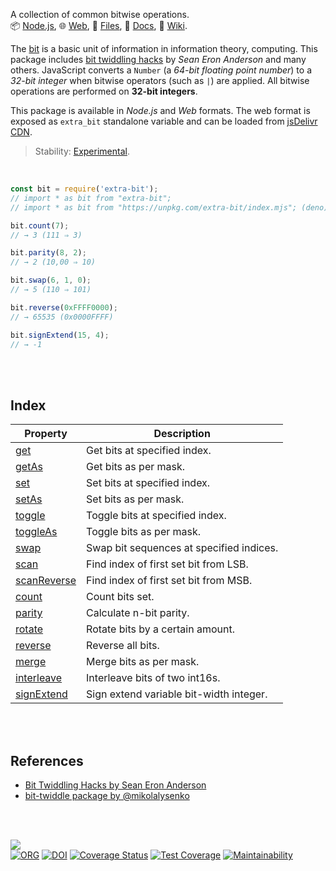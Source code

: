 A collection of common bitwise operations.<br>
📦 [Node.js](https://www.npmjs.com/package/extra-bit),
🌐 [Web](https://www.npmjs.com/package/extra-bit.web),
📜 [Files](https://unpkg.com/extra-bit/),
📰 [Docs](https://nodef.github.io/extra-bit/),
📘 [Wiki](https://github.com/nodef/extra-bit/wiki/).

The [bit] is a basic unit of information in information theory, computing. This
package includes [bit twiddling hacks] by *Sean Eron Anderson* and many others.
JavaScript converts a `Number` (a *64-bit floating point number*) to a *32-bit*
*integer* when bitwise operators (such as `|`) are applied. All bitwise operations
are performed on **32-bit integers**.

This package is available in *Node.js* and *Web* formats. The web format
is exposed as `extra_bit` standalone variable and can be loaded from
[jsDelivr CDN].

> Stability: [Experimental](https://www.youtube.com/watch?v=L1j93RnIxEo).

[bit]: https://en.wikipedia.org/wiki/Bit
[bit twiddling hacks]: https://graphics.stanford.edu/~seander/bithacks.html
[jsDelivr CDN]: https://cdn.jsdelivr.net/npm/extra-bit.web/index.js

<br>

```javascript
const bit = require('extra-bit');
// import * as bit from "extra-bit";
// import * as bit from "https://unpkg.com/extra-bit/index.mjs"; (deno)

bit.count(7);
// → 3 (111 ⇒ 3)

bit.parity(8, 2);
// → 2 (10,00 ⇒ 10)

bit.swap(6, 1, 0);
// → 5 (110 ⇒ 101)

bit.reverse(0xFFFF0000);
// → 65535 (0x0000FFFF)

bit.signExtend(15, 4);
// → -1
```

<br>
<br>


## Index

| Property | Description |
|  ----  |  ----  |
| [get] | Get bits at specified index. |
| [getAs] | Get bits as per mask. |
| [set] | Set bits at specified index. |
| [setAs] | Set bits as per mask. |
| [toggle] | Toggle bits at specified index. |
| [toggleAs] | Toggle bits as per mask. |
| [swap] | Swap bit sequences at specified indices. |
| [scan] | Find index of first set bit from LSB. |
| [scanReverse] | Find index of first set bit from MSB. |
| [count] | Count bits set. |
| [parity] | Calculate n-bit parity. |
| [rotate] | Rotate bits by a certain amount. |
| [reverse] | Reverse all bits. |
| [merge] | Merge bits as per mask. |
| [interleave] | Interleave bits of two int16s. |
| [signExtend] | Sign extend variable bit-width integer. |

<br>
<br>


## References

- [Bit Twiddling Hacks by Sean Eron Anderson](https://graphics.stanford.edu/~seander/bithacks.html)
- [bit-twiddle package by @mikolalysenko](https://www.npmjs.com/package/bit-twiddle)

<br>
<br>


[![](https://img.youtube.com/vi/4Yy0pPTrHlk/maxresdefault.jpg)](https://www.youtube.com/watch?v=4Yy0pPTrHlk)<br>
[![ORG](https://img.shields.io/badge/org-nodef-green?logo=Org)](https://nodef.github.io)
[![DOI](https://zenodo.org/badge/249481796.svg)](https://zenodo.org/badge/latestdoi/249481796)
[![Coverage Status](https://coveralls.io/repos/github/nodef/extra-bit/badge.svg)](https://coveralls.io/github/nodef/extra-bit)
[![Test Coverage](https://api.codeclimate.com/v1/badges/fa297c53c53f4e01bce8/test_coverage)](https://codeclimate.com/github/nodef/extra-bit/test_coverage)
[![Maintainability](https://api.codeclimate.com/v1/badges/fa297c53c53f4e01bce8/maintainability)](https://codeclimate.com/github/nodef/extra-bit/maintainability)


[get]: https://nodef.github.io/extra-bit/functions/get.html
[getAs]: https://nodef.github.io/extra-bit/functions/getAs.html
[set]: https://nodef.github.io/extra-bit/functions/set.html
[setAs]: https://nodef.github.io/extra-bit/functions/setAs.html
[toggle]: https://nodef.github.io/extra-bit/functions/toggle.html
[toggleAs]: https://nodef.github.io/extra-bit/functions/toggleAs.html
[swap]: https://nodef.github.io/extra-bit/functions/swap.html
[scan]: https://nodef.github.io/extra-bit/functions/scan.html
[scanReverse]: https://nodef.github.io/extra-bit/functions/scanReverse.html
[count]: https://nodef.github.io/extra-bit/functions/count.html
[parity]: https://nodef.github.io/extra-bit/functions/parity.html
[rotate]: https://nodef.github.io/extra-bit/functions/rotate.html
[reverse]: https://nodef.github.io/extra-bit/functions/reverse.html
[merge]: https://nodef.github.io/extra-bit/functions/merge.html
[interleave]: https://nodef.github.io/extra-bit/functions/interleave.html
[signExtend]: https://nodef.github.io/extra-bit/functions/signExtend.html
